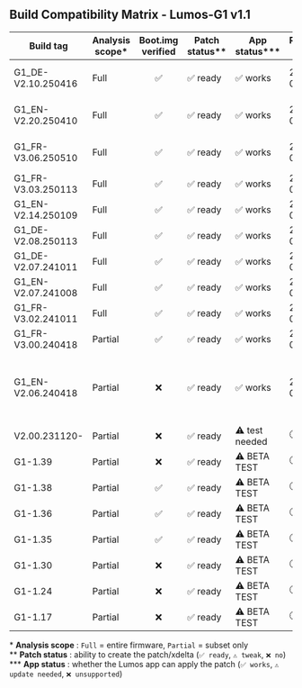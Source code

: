 ## Build Compatibility Matrix - Lumos-G1 v1.1

| Build tag           | Analysis scope* | Boot.img verified | Patch status** | App status***   | Release date | Notes                                            |
|---------------------|-----------------|:-----------------:|----------------|----------------|--------------|--------------------------------------------------|
| G1_DE-V2.10.250416  | Full            | ✅               | ✅ ready       | ✅ works       | 2025-06-24   | current firmware in app                         |
| G1_EN-V2.20.250410  | Full            | ✅               | ✅ ready       | ✅ works       | 2025-06-24   | current firmware in app                         |
| G1_FR-V3.06.250510  | Full            | ✅               | ✅ ready       | ✅ works       | 2025-06-24   | current firmware in app                         |
| G1_FR-V3.03.250113  | Full            | ✅               | ✅ ready       | ✅ works       | 2025-05-11   | —                                               |
| G1_EN-V2.14.250109  | Full            | ✅               | ✅ ready       | ✅ works       | 2025-05-11   | —                                               |
| G1_DE-V2.08.250113  | Full            | ✅               | ✅ ready       | ✅ works       | 2025-05-11   | —                                               |
| G1_DE-V2.07.241011  | Full            | ✅               | ✅ ready       | ✅ works       | 2025-05-11   | —                                               |
| G1_EN-V2.07.241008  | Full            | ✅               | ✅ ready       | ✅ works       | 2025-05-11   | —                                               |
| G1_FR-V3.02.241011  | Full            | ✅               | ✅ ready       | ✅ works       | 2025-05-11   | —                                               |
| G1_FR-V3.00.240418  | Partial         | ✅               | ✅ ready       | ✅ works       | 2025-06-30   | —                                               |
| G1_EN-V2.06.240418  | Partial         | ❌               | ✅ ready       | ✅ works       | 2025-05-11   | subset only - patch tested & functional on G1   |
| V2.00.231120-       | Partial         | ❌               | ✅ ready       | ⚠️ test needed | 🕐 WIP  | — |
| G1-1.39             | Partial         | ❌               | ✅ ready       | ⚠️ BETA TEST   | 🕐 WIP  | — |
| G1-1.38             | Partial         | ✅               | ✅ ready       | ⚠️ BETA TEST   | 🕐 WIP  | — |
| G1-1.36             | Partial         | ✅               | ✅ ready       | ⚠️ BETA TEST   | 🕐 WIP  | — |
| G1-1.35             | Partial         | ✅               | ✅ ready       | ⚠️ BETA TEST   | 🕐 WIP  | — |
| G1-1.30             | Partial         | ❌               | ✅ ready       | ⚠️ BETA TEST   | 🕐 WIP  | — |
| G1-1.24             | Partial         | ❌               | ✅ ready       | ⚠️ BETA TEST   | 🕐 WIP  | — |
| G1-1.17             | Partial         | ❌               | ✅ ready       | ⚠️ BETA TEST   | 🕐 WIP  | — |

\* **Analysis scope** : `Full` = entire firmware, `Partial` = subset only  
\** **Patch status** : ability to create the patch/xdelta (`✅ ready`, `⚠️ tweak`, `❌ no`)  
\*** **App status** : whether the Lumos app can apply the patch (`✅ works`, `⚠️ update needed`, `❌ unsupported`)
